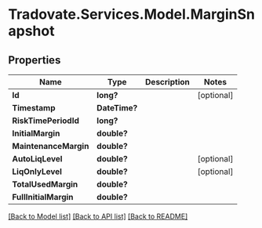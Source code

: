 # Tradovate.Services.Model.MarginSnapshot
## Properties

Name | Type | Description | Notes
------------ | ------------- | ------------- | -------------
**Id** | **long?** |  | [optional] 
**Timestamp** | **DateTime?** |  | 
**RiskTimePeriodId** | **long?** |  | 
**InitialMargin** | **double?** |  | 
**MaintenanceMargin** | **double?** |  | 
**AutoLiqLevel** | **double?** |  | [optional] 
**LiqOnlyLevel** | **double?** |  | [optional] 
**TotalUsedMargin** | **double?** |  | 
**FullInitialMargin** | **double?** |  | 

[[Back to Model list]](../README.md#documentation-for-models) [[Back to API list]](../README.md#documentation-for-api-endpoints) [[Back to README]](../README.md)

